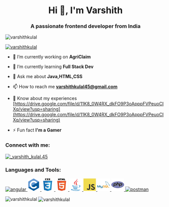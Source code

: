<h1 align="center">Hi 👋, I'm Varshith</h1>
<h3 align="center">A passionate frontend developer from India</h3>

<p align="left"> <img src="https://komarev.com/ghpvc/?username=varshithkulal&label=Profile%20views&color=0e75b6&style=flat" alt="varshithkulal" /> </p>

<p align="left"> <a href="https://github.com/ryo-ma/github-profile-trophy"><img src="https://github-profile-trophy.vercel.app/?username=varshithkulal" alt="varshithkulal" /></a> </p>

- 🔭 I’m currently working on **AgriClaim**

- 🌱 I’m currently learning **Full Stack Dev**

- 💬 Ask me about **Java,HTML,CSS**

- 📫 How to reach me **varshithkulal45@gmail.com**

- 📄 Know about my experiences [https://drive.google.com/file/d/11K8_0W4RX_dkFO9P3oApppFVPeuoCIXq/view?usp=sharing](https://drive.google.com/file/d/11K8_0W4RX_dkFO9P3oApppFVPeuoCIXq/view?usp=sharing)

- ⚡ Fun fact **I'm a Gamer**

<h3 align="left">Connect with me:</h3>
<p align="left">
<a href="https://instagram.com/_varshith_kulal.45" target="blank"><img align="center" src="https://raw.githubusercontent.com/rahuldkjain/github-profile-readme-generator/master/src/images/icons/Social/instagram.svg" alt="_varshith_kulal.45" height="30" width="40" /></a>
</p>

<h3 align="left">Languages and Tools:</h3>
<p align="left"> <a href="https://angular.io" target="_blank" rel="noreferrer"> <img src="https://angular.io/assets/images/logos/angular/angular.svg" alt="angular" width="40" height="40"/> </a> <a href="https://www.cprogramming.com/" target="_blank" rel="noreferrer"> <img src="https://raw.githubusercontent.com/devicons/devicon/master/icons/c/c-original.svg" alt="c" width="40" height="40"/> </a> <a href="https://www.w3schools.com/css/" target="_blank" rel="noreferrer"> <img src="https://raw.githubusercontent.com/devicons/devicon/master/icons/css3/css3-original-wordmark.svg" alt="css3" width="40" height="40"/> </a> <a href="https://www.w3.org/html/" target="_blank" rel="noreferrer"> <img src="https://raw.githubusercontent.com/devicons/devicon/master/icons/html5/html5-original-wordmark.svg" alt="html5" width="40" height="40"/> </a> <a href="https://www.java.com" target="_blank" rel="noreferrer"> <img src="https://raw.githubusercontent.com/devicons/devicon/master/icons/java/java-original.svg" alt="java" width="40" height="40"/> </a> <a href="https://developer.mozilla.org/en-US/docs/Web/JavaScript" target="_blank" rel="noreferrer"> <img src="https://raw.githubusercontent.com/devicons/devicon/master/icons/javascript/javascript-original.svg" alt="javascript" width="40" height="40"/> </a> <a href="https://www.mysql.com/" target="_blank" rel="noreferrer"> <img src="https://raw.githubusercontent.com/devicons/devicon/master/icons/mysql/mysql-original-wordmark.svg" alt="mysql" width="40" height="40"/> </a> <a href="https://www.php.net" target="_blank" rel="noreferrer"> <img src="https://raw.githubusercontent.com/devicons/devicon/master/icons/php/php-original.svg" alt="php" width="40" height="40"/> </a> <a href="https://postman.com" target="_blank" rel="noreferrer"> <img src="https://www.vectorlogo.zone/logos/getpostman/getpostman-icon.svg" alt="postman" width="40" height="40"/> </a> </p>

<p><img align="left" src="https://github-readme-stats.vercel.app/api/top-langs?username=varshithkulal&show_icons=true&locale=en&layout=compact" alt="varshithkulal" /></p>

<p>&nbsp;<img align="center" src="https://github-readme-stats.vercel.app/api?username=varshithkulal&show_icons=true&locale=en" alt="varshithkulal" /></p>
